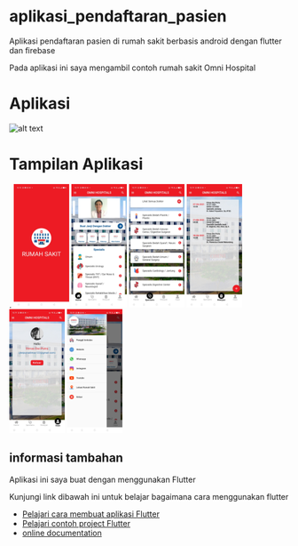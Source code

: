 # aplikasi_pendaftaran_pasien

Aplikasi pendaftaran pasien di rumah sakit berbasis android dengan flutter dan firebase

Pada aplikasi ini saya mengambil contoh rumah sakit Omni Hospital

# Aplikasi
<img src="document/review/app.gif" alt="alt text" width="200"/>

# Tampilan Aplikasi

.
<img src="document/review/splash.jpg" alt="alt text" width="100"/>
<img src="document/review/home.jpg" alt="alt text" width="100"/>
<img src="document/review/spesialis.jpg" alt="alt text" width="100"/>
<img src="document/review/riwayat.jpg" alt="alt text" width="100"/>
<img src="document/review/profil.jpg" alt="alt text" width="100"/>
<img src="document/review/drawer.jpg" alt="alt text" width="100"/>

## informasi tambahan

Aplikasi ini saya buat dengan menggunakan Flutter

Kunjungi link dibawah ini untuk belajar bagaimana cara menggunakan flutter

- [Pelajari cara membuat aplikasi Flutter](https://flutter.dev/docs/get-started/codelab)
- [Pelajari contoh project Flutter](https://flutter.dev/docs/cookbook)
- [online documentation](https://flutter.dev/docs)

